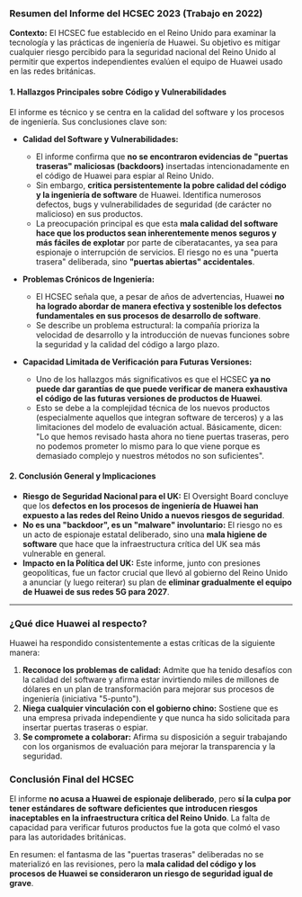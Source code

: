### **Resumen del Informe del HCSEC 2023 (Trabajo en 2022)**

**Contexto:** El HCSEC fue establecido en el Reino Unido para examinar la tecnología y las prácticas de ingeniería de Huawei. Su objetivo es mitigar cualquier riesgo percibido para la seguridad nacional del Reino Unido al permitir que expertos independientes evalúen el equipo de Huawei usado en las redes británicas.

#### **1. Hallazgos Principales sobre Código y Vulnerabilidades**

El informe es técnico y se centra en la calidad del software y los procesos de ingeniería. Sus conclusiones clave son:

*   **Calidad del Software y Vulnerabilidades:**
    *   El informe confirma que **no se encontraron evidencias de "puertas traseras" maliciosas (backdoors)** insertadas intencionadamente en el código de Huawei para espiar al Reino Unido.
    *   Sin embargo, **critica persistentemente la pobre calidad del código y la ingeniería de software** de Huawei. Identifica numerosos defectos, bugs y vulnerabilidades de seguridad (de carácter no malicioso) en sus productos.
    *   La preocupación principal es que esta **mala calidad del software hace que los productos sean inherentemente menos seguros y más fáciles de explotar** por parte de ciberatacantes, ya sea para espionaje o interrupción de servicios. El riesgo no es una "puerta trasera" deliberada, sino **"puertas abiertas" accidentales**.

*   **Problemas Crónicos de Ingeniería:**
    *   El HCSEC señala que, a pesar de años de advertencias, Huawei **no ha logrado abordar de manera efectiva y sostenible los defectos fundamentales en sus procesos de desarrollo de software**.
    *   Se describe un problema estructural: la compañía prioriza la velocidad de desarrollo y la introducción de nuevas funciones sobre la seguridad y la calidad del código a largo plazo.

*   **Capacidad Limitada de Verificación para Futuras Versiones:**
    *   Uno de los hallazgos más significativos es que el HCSEC **ya no puede dar garantías de que puede verificar de manera exhaustiva el código de las futuras versiones de productos de Huawei**.
    *   Esto se debe a la complejidad técnica de los nuevos productos (especialmente aquellos que integran software de terceros) y a las limitaciones del modelo de evaluación actual. Básicamente, dicen: "Lo que hemos revisado hasta ahora no tiene puertas traseras, pero no podemos prometer lo mismo para lo que viene porque es demasiado complejo y nuestros métodos no son suficientes".

#### **2. Conclusión General y Implicaciones**

*   **Riesgo de Seguridad Nacional para el UK:** El Oversight Board concluye que los **defectos en los procesos de ingeniería de Huawei han expuesto a las redes del Reino Unido a nuevos riesgos de seguridad**.
*   **No es una "backdoor", es un "malware" involuntario:** El riesgo no es un acto de espionaje estatal deliberado, sino una **mala higiene de software** que hace que la infraestructura crítica del UK sea más vulnerable en general.
*   **Impacto en la Política del UK:** Este informe, junto con presiones geopolíticas, fue un factor crucial que llevó al gobierno del Reino Unido a anunciar (y luego reiterar) su plan de **eliminar gradualmente el equipo de Huawei de sus redes 5G para 2027**.

---

### **¿Qué dice Huawei al respecto?**

Huawei ha respondido consistentemente a estas críticas de la siguiente manera:

1.  **Reconoce los problemas de calidad:** Admite que ha tenido desafíos con la calidad del software y afirma estar invirtiendo miles de millones de dólares en un plan de transformación para mejorar sus procesos de ingeniería (iniciativa "5-punto").
2.  **Niega cualquier vinculación con el gobierno chino:** Sostiene que es una empresa privada independiente y que nunca ha sido solicitada para insertar puertas traseras o espiar.
3.  **Se compromete a colaborar:** Afirma su disposición a seguir trabajando con los organismos de evaluación para mejorar la transparencia y la seguridad.

### **Conclusión Final del HCSEC**

El informe **no acusa a Huawei de espionaje deliberado**, pero **sí la culpa por tener estándares de software deficientes que introducen riesgos inaceptables en la infraestructura crítica del Reino Unido**. La falta de capacidad para verificar futuros productos fue la gota que colmó el vaso para las autoridades británicas.

En resumen: el fantasma de las "puertas traseras" deliberadas no se materializó en las revisiones, pero la **mala calidad del código y los procesos de Huawei se consideraron un riesgo de seguridad igual de grave**.

